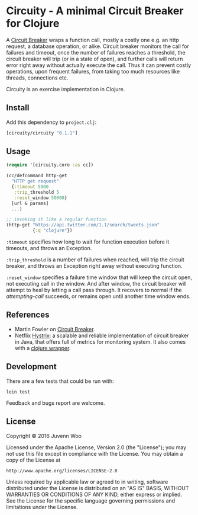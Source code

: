 Circuity - A minimal Circuit Breaker for Clojure
====

A [Circuit Breaker][1] wraps a function call, mostly a costly one
e.g. an http request, a database operation, or alike. Circuit breaker
monitors the call for failures and timeout, once the number of
failures reaches a threshold, the circuit breaker will trip (or in a
state of open), and further calls will return error right away without
actually execute the call. Thus it can prevent costly operations, upon
frequent failures, from taking too much resources like threads,
connections etc.

Circuity is an exercise implementation in Clojure.

Install
----

Add this dependency to `project.clj`:

```clj
[circuity/circuity "0.1.1"]
```

Usage
----

```clj
(require '[circuity.core :as cc])

(cc/defcommand http-get
  "HTTP get request"
  {:timeout 5000
   :trip_threshold 5
   :reset_window 50000}
  [url & params]
  ...)

;; invoking it like a regular function
(http-get "https://api.twitter.com/1.1/search/tweets.json"
          {:q "clojure"})
```

`:timeout` specifies how long to wait for function execution before it
timeouts, and throws an Exception.

`:trip_threshold` is a number of failures when reached, will trip the
circuit breaker, and throws an Exception right away without executing
function.

`:reset_window` specifies a failure time window that will keep the
circuit open, not executing call in the window. And after window, the
circuit breaker will attempt to heal by letting a call pass
through. It recovers to normal if the *attempting-call* succeeds, or
remains open until another time window ends.

References
----

* Martin Fowler on [Circuit Breaker][1].
* Netflix [Hystrix][2]: a scalable and reliable implementation of
  circuit breaker in Java, that offers full of metrics for monitoring
  system. It also comes with a [clojure wrapper][3].

Development
----

There are a few tests that could be run with:

```
lein test
```

Feedback and bugs report are welcome.

License
----

Copyright © 2016 Juvenn Woo

Licensed under the Apache License, Version 2.0 (the "License");
you may not use this file except in compliance with the License.
You may obtain a copy of the License at

    http://www.apache.org/licenses/LICENSE-2.0

Unless required by applicable law or agreed to in writing, software
distributed under the License is distributed on an "AS IS" BASIS,
WITHOUT WARRANTIES OR CONDITIONS OF ANY KIND, either express or implied.
See the License for the specific language governing permissions and
limitations under the License.

[1]: http://martinfowler.com/bliki/CircuitBreaker.html "Circuit Breaker"
[2]: https://github.com/Netflix/Hystrix/ "Hystrix"
[3]: https://github.com/Netflix/Hystrix/tree/master/hystrix-contrib/hystrix-clj
